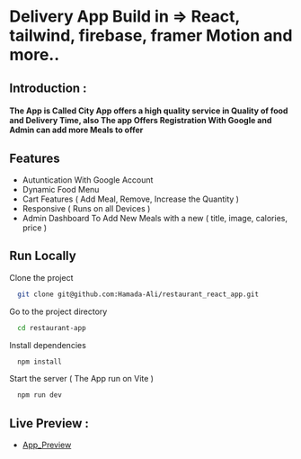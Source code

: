 
# Delivery App Build in => React, tailwind, firebase, framer Motion and more..

## Introduction :

#### The App is Called City App offers a high quality service in Quality of food and Delivery Time, also The app Offers Registration With Google and Admin can add more Meals to offer


## Features

- Autuntication With Google Account
- Dynamic Food Menu
- Cart Features ( Add Meal, Remove, Increase the Quantity ) 
- Responsive ( Runs on all Devices )
- Admin Dashboard To Add New Meals with a new ( title, image, calories, price )



## Run Locally

Clone the project

```bash
  git clone git@github.com:Hamada-Ali/restaurant_react_app.git
```

Go to the project directory

```bash
  cd restaurant-app
```

Install dependencies

```bash
  npm install
```

Start the server ( The App run on Vite )

```bash
  npm run dev
```



## Live Preview :

- [App_Preview](https://restaurant-app-f6f44.web.app/)

